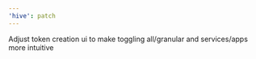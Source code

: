 ```yaml
---
'hive': patch
---
```


Adjust token creation ui to make toggling all/granular and services/apps more intuitive
